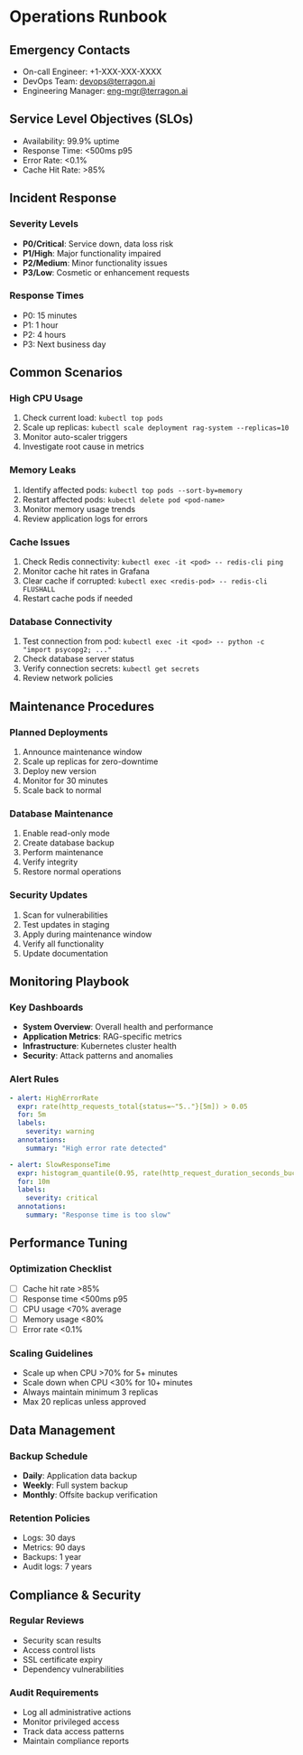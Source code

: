 # Operations Runbook

## Emergency Contacts
- On-call Engineer: +1-XXX-XXX-XXXX
- DevOps Team: devops@terragon.ai
- Engineering Manager: eng-mgr@terragon.ai

## Service Level Objectives (SLOs)
- Availability: 99.9% uptime
- Response Time: <500ms p95
- Error Rate: <0.1%
- Cache Hit Rate: >85%

## Incident Response

### Severity Levels
- **P0/Critical**: Service down, data loss risk
- **P1/High**: Major functionality impaired
- **P2/Medium**: Minor functionality issues
- **P3/Low**: Cosmetic or enhancement requests

### Response Times
- P0: 15 minutes
- P1: 1 hour
- P2: 4 hours
- P3: Next business day

## Common Scenarios

### High CPU Usage
1. Check current load: `kubectl top pods`
2. Scale up replicas: `kubectl scale deployment rag-system --replicas=10`
3. Monitor auto-scaler triggers
4. Investigate root cause in metrics

### Memory Leaks
1. Identify affected pods: `kubectl top pods --sort-by=memory`
2. Restart affected pods: `kubectl delete pod <pod-name>`
3. Monitor memory usage trends
4. Review application logs for errors

### Cache Issues
1. Check Redis connectivity: `kubectl exec -it <pod> -- redis-cli ping`
2. Monitor cache hit rates in Grafana
3. Clear cache if corrupted: `kubectl exec <redis-pod> -- redis-cli FLUSHALL`
4. Restart cache pods if needed

### Database Connectivity
1. Test connection from pod: `kubectl exec -it <pod> -- python -c "import psycopg2; ..."`
2. Check database server status
3. Verify connection secrets: `kubectl get secrets`
4. Review network policies

## Maintenance Procedures

### Planned Deployments
1. Announce maintenance window
2. Scale up replicas for zero-downtime
3. Deploy new version
4. Monitor for 30 minutes
5. Scale back to normal

### Database Maintenance
1. Enable read-only mode
2. Create database backup
3. Perform maintenance
4. Verify integrity
5. Restore normal operations

### Security Updates
1. Scan for vulnerabilities
2. Test updates in staging
3. Apply during maintenance window
4. Verify all functionality
5. Update documentation

## Monitoring Playbook

### Key Dashboards
- **System Overview**: Overall health and performance
- **Application Metrics**: RAG-specific metrics
- **Infrastructure**: Kubernetes cluster health
- **Security**: Attack patterns and anomalies

### Alert Rules
```yaml
- alert: HighErrorRate
  expr: rate(http_requests_total{status=~"5.."}[5m]) > 0.05
  for: 5m
  labels:
    severity: warning
  annotations:
    summary: "High error rate detected"

- alert: SlowResponseTime
  expr: histogram_quantile(0.95, rate(http_request_duration_seconds_bucket[5m])) > 2
  for: 10m
  labels:
    severity: critical
  annotations:
    summary: "Response time is too slow"
```

## Performance Tuning

### Optimization Checklist
- [ ] Cache hit rate >85%
- [ ] Response time <500ms p95
- [ ] CPU usage <70% average
- [ ] Memory usage <80%
- [ ] Error rate <0.1%

### Scaling Guidelines
- Scale up when CPU >70% for 5+ minutes
- Scale down when CPU <30% for 10+ minutes
- Always maintain minimum 3 replicas
- Max 20 replicas unless approved

## Data Management

### Backup Schedule
- **Daily**: Application data backup
- **Weekly**: Full system backup
- **Monthly**: Offsite backup verification

### Retention Policies
- Logs: 30 days
- Metrics: 90 days
- Backups: 1 year
- Audit logs: 7 years

## Compliance & Security

### Regular Reviews
- Security scan results
- Access control lists
- SSL certificate expiry
- Dependency vulnerabilities

### Audit Requirements
- Log all administrative actions
- Monitor privileged access
- Track data access patterns
- Maintain compliance reports
